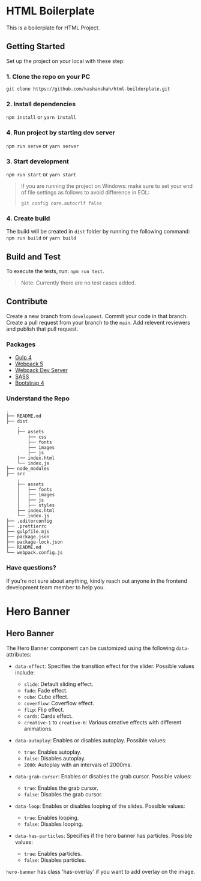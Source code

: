 # HTML Boilerplate 
This is a boilerplate for HTML Project.

## Getting Started
Set up the project on your local with these step:

### 1. Clone the repo on your PC

```git clone https://github.com/kashanshah/html-boilderplate.git```

### 2. Install dependencies

```npm install```
or
```yarn install```

### 4. Run project by starting dev server

```npm run serve```
or
```yarn server```

### 3. Start development

```npm run start```
or
```yarn start```

> If you are running the project on Windows: make sure to set your end of file settings as follows to avoid difference in EOL:
>
> ```git config core.autocrlf false```

### 4. Create build
The build will be created in `dist` folder by running the following command:
```npm run build```
or
```yarn build```

## Build and Test
To execute the tests, run: ```npm run test```.

> Note: Currently there are no test cases added.

## Contribute
Create a new branch from `development`. Commit your code in that branch. Create a pull request from your branch to the `main`. Add relevent reviewers and publish that pull request.

### Packages
- [Gulp 4](https://gulpjs.com/)
- [Webpack 5](https://www.npmjs.com/package/webpack)
- [Webpack Dev Server](https://github.com/webpack/webpack-dev-server)
- [SASS](https://github.com/sass/dart-sass)
- [Bootstrap 4](https://getbootstrap.com/docs/4.6.2/getting-started/introduction/)

### Understand the Repo

```
.
├── README.md
├── dist
    .
    ├── assets
        ├── css
        ├── fonts
        ├── images
        ├── js
    |── index.html
    └── index.js
├── node_modules
├── src
    .
    ├── assets
    │   ├── fonts
    │   ├── images
    │   ├── js
    │   ├── styles
    ├── index.html
    └── index.js
├── .editorconfig
├── .prettierrc
├── gulpfile.mjs
├── package.json
├── package-lock.json
├── README.md
└── webpack.config.js
```

### Have questions?
If you're not sure about anything, kindly reach out anyone in the frontend development team member to help you.


# Hero Banner

## Hero Banner

The Hero Banner component can be customized using the following `data-` attributes:

- `data-effect`: Specifies the transition effect for the slider. Possible values include:
  - `slide`: Default sliding effect.
  - `fade`: Fade effect.
  - `cube`: Cube effect.
  - `coverflow`: Coverflow effect.
  - `flip`: Flip effect.
  - `cards`: Cards effect.
  - `creative-1` to `creative-6`: Various creative effects with different animations.

- `data-autoplay`: Enables or disables autoplay. Possible values:
  - `true`: Enables autoplay.
  - `false`: Disables autoplay.
  - `2000`: Autoplay with an intervals of 2000ms.

- `data-grab-cursor`: Enables or disables the grab cursor. Possible values:
  - `true`: Enables the grab cursor.
  - `false`: Disables the grab cursor.

- `data-loop`: Enables or disables looping of the slides. Possible values:
  - `true`: Enables looping.
  - `false`: Disables looping.

- `data-has-particles`: Specifies if the hero banner has particles. Possible values:
  - `true`: Enables particles.
  - `false`: Disables particles.

`hero-banner` has class 'has-overlay' if you want to add overlay on the image.
